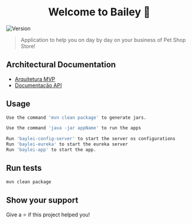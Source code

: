 <h1 align="center">Welcome to Bailey 👋</h1>
<p>
  <img alt="Version" src="https://img.shields.io/badge/version-1.0.0-blue.svg?cacheSeconds=2592000" />
</p>

> Application to help you on day by day on your business of Pet Shop Store!

## Architectural Documentation

- [Arquitetura MVP ](https://github.com/jardelkuhnen/baylei/blob/master/Documenta%C3%A7%C3%A3o%20Arquitetural/Arquitetura%20MVP.md)
- [Documentação API](https://github.com/jardelkuhnen/baylei/blob/master/Documenta%C3%A7%C3%A3o%20Arquitetural/api-documentation.pdf)

## Usage

```sh
Use the command 'mvn clean package' to generate jars.

Use the command 'java -jar appName' to run the apps

Run 'baylei-config-server' to start the server os configurations
Run 'baylei-eureka' to start the eureka server
Run 'baylei-app' to start the app.

```

## Run tests

```sh
mvn clean package
```

## Show your support

Give a ⭐️ if this project helped you!

